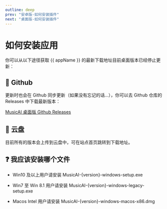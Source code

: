 ```yaml
---
outline: deep
prev: "安卓版-如何安装插件"
next: "桌面版-如何安装插件"
---
```


<script setup>
import { ref, onMounted } from 'vue'

const appName = 'MusicAI 桌面版'
const latestVersion = ref(null);

const updateList = [
//   'https://gitee.com/fish-job/MusicFreeDesktop/raw/master/release/version.json',
//   'https://raw.githubusercontent.com/maotoumao/MusicFreeDesktop/master/release/version.json',
];

onMounted(async () => {
    for (let i = 0; i < updateList.length; ++i) {
        try {
        const rawInfo = await fetch(updateList[i]).then(_ => _.json());
        latestVersion.value = rawInfo;
        console.log(latestVersion)
        break;
        } catch { }
    }
})

</script>

<style scoped>
.wechat-channel {
    width: 100%;
    display: flex;
    align-items: center;
    justify-content: center;
    height: 160px;
}

.wechat-channel img {
    height: 160px;
}

</style>

# 如何安装应用 <Badge type="tip" v-if="latestVersion" :text="`最新版: ${latestVersion?.version}`" />

你可以从以下途径获取 {{ appName }} 的最新下载地址目前桌面版本已经停止更新：

## :yellow_heart: Github

更新时也会在 Github 同步更新（如果没有忘记的话...），你可以去 Github 仓库的 Releases 中下载最新版本：

[MusicAI 桌面版 Github Releases](https://github.com/fish-job/MusicFreeDesktop/releases)

## :blue_heart: 云盘

目前所有的版本会上传到云盘中，可在站点首页跳转到下载地址。

## :question: 我应该安装哪个文件

- Win10 及以上用户请安装 MusicAI-{version}-windows-setup.exe

- Win7 至 Win 8.1 用户请安装 MusicAI-{version}-windows-legacy-setup.exe

- Macos Intel 用户请安装 MusicAI-{version}-windows-macos-x86.dmg
